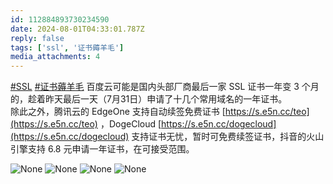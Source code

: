 ```yaml
---
id: 112884893730234590
date: 2024-08-01T04:33:01.787Z
reply: false
tags: ['ssl', '证书薅羊毛']
media_attachments: 4
---
```


[#SSL](https://e5n.cc/tags/SSL) [#证书薅羊毛](https://e5n.cc/tags/%E8%AF%81%E4%B9%A6%E8%96%85%E7%BE%8A%E6%AF%9B) 百度云可能是国内头部厂商最后一家 SSL 证书一年变 3 个月的，趁着昨天最后一天（7月31日）申请了十几个常用域名的一年证书。  
除此之外，腾讯云的 EdgeOne 支持自动续签免费证书 [https://s.e5n.cc/teo](https://s.e5n.cc/teo) ，DogeCloud [https://s.e5n.cc/dogecloud](https://s.e5n.cc/dogecloud) 支持证书无忧，暂时可免费续签证书，抖音的火山引擎支持 6.8 元申请一年证书，在可接受范围。

![None](https://files.e5n.cc/media_attachments/files/112/884/891/896/830/028/original/d7f48f1e75b7fd50.png)
![None](https://files.e5n.cc/media_attachments/files/112/884/892/890/033/590/original/59c5b64c36e0c232.png)
![None](https://files.e5n.cc/media_attachments/files/112/884/893/230/552/119/original/ba9bacd68064ca65.png)
![None](https://files.e5n.cc/media_attachments/files/112/884/893/513/673/555/original/90be9112d1e4f6f1.png)
